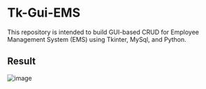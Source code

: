 # Tk-Gui-EMS
This repository is intended to build GUI-based CRUD for Employee Management System (EMS) using Tkinter, MySql, and Python.

## Result
![image](https://user-images.githubusercontent.com/65327805/159028623-92da885b-cf41-4ff5-8c0d-b360ba2e2dce.png)
